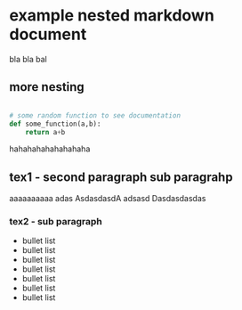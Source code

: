 # example nested markdown document


bla bla bal 

## more nesting 


```python

# some random function to see documentation
def some_function(a,b):
	return a+b

```


hahahahahahahahaha 

## tex1 - second paragraph sub paragrahp

aaaaaaaaaa adas
AsdasdasdA
adsasd
Dasdasdasdas


### tex2 - sub paragraph

* bullet list
* bullet list
* bullet list
* bullet list
* bullet list
* bullet list
* bullet list